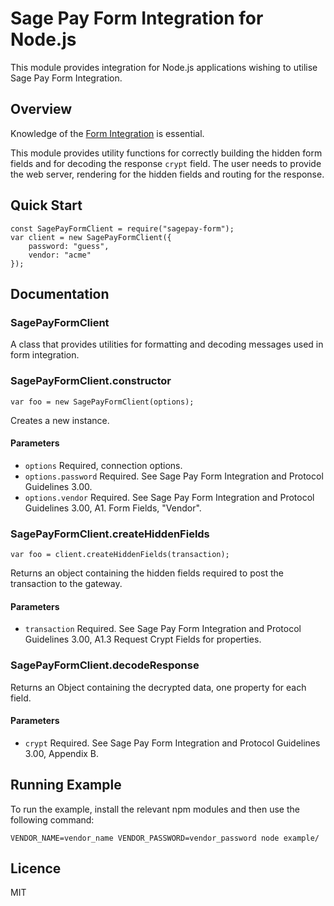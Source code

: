 # Sage Pay Form Integration for Node.js

This module provides integration for Node.js applications wishing to utilise Sage Pay Form Integration.

## Overview

Knowledge of the [Form Integration](https://www.sagepay.co.uk/support/form-integration) is essential.

This module provides utility functions for correctly building the hidden form fields and for decoding the response `crypt` field. The user needs to provide the web server, rendering for the hidden fields and routing for the response.

## Quick Start

```
const SagePayFormClient = require("sagepay-form");
var client = new SagePayFormClient({
    password: "guess",
    vendor: "acme"
});
```

## Documentation

### SagePayFormClient

A class that provides utilities for formatting and decoding messages used in form integration.

### SagePayFormClient.constructor

```
var foo = new SagePayFormClient(options);
```

Creates a new instance.

#### Parameters

* `options` Required, connection options.
* `options.password` Required. See Sage Pay Form Integration and Protocol Guidelines 3.00.
* `options.vendor` Required. See Sage Pay Form Integration and Protocol Guidelines 3.00, A1. Form Fields, "Vendor".

### SagePayFormClient.createHiddenFields

```
var foo = client.createHiddenFields(transaction);
```

Returns an object containing the hidden fields required to post the transaction to the gateway.

#### Parameters

* `transaction` Required. See Sage Pay Form Integration and Protocol Guidelines 3.00, A1.3 Request Crypt Fields for properties.

### SagePayFormClient.decodeResponse

Returns an Object containing the decrypted data, one property for each field.

#### Parameters

* `crypt` Required. See Sage Pay Form Integration and Protocol Guidelines 3.00, Appendix B.

## Running Example

To run the example, install the relevant npm modules and then use the following command:

```
VENDOR_NAME=vendor_name VENDOR_PASSWORD=vendor_password node example/
```

## Licence

MIT
